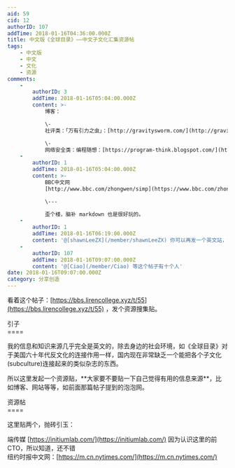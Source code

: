 ```yaml
---
aid: 59
cid: 12
authorID: 107
addTime: 2018-01-16T04:36:00.000Z
title: 中文版《全球目录》——中文子文化汇集资源帖
tags:
    - 中文版
    - 中文
    - 文化
    - 资源
comments:
    -
        authorID: 3
        addTime: 2018-01-16T05:04:00.000Z
        content: >-
            博客：  

            \-
            社评类：「万有引力之虫」：[http://gravitysworm.com/](http://gravitysworm.com/)  

            \-
            网络安全类：编程随想：[https://program-think.blogspot.com/](https://program-think.blogspot.com/)
    -
        authorID: 1
        addTime: 2018-01-16T05:04:00.000Z
        content: >-
            BBC中文网
            [http://www.bbc.com/zhongwen/simp](https://www.bbc.com/zhongwen/simp)  

            \---  

            歪个楼，脑补 markdown 也是很好玩的。
    -
        authorID: 1
        addTime: 2018-01-16T06:19:00.000Z
        content: '@[shawnLeeZX](/member/shawnLeeZX) 你可以再发一个英文站，说说你自己常去的英文站'
    -
        authorID: 107
        addTime: 2018-01-16T09:07:00.000Z
        content: '@[Ciao](/member/Ciao) 等这个帖子有十个人'
date: 2018-01-16T09:07:00.000Z
category: 分享创造
---
```


看着这个帖子：[https://bbs.lirencollege.xyz/t/55](https://bbs.lirencollege.xyz/t/55) ，发个资源搜集贴。

引子  
\====

我的信息和知识来源几乎完全是英文的，除去身边的社会环境，如《全球目录》对于美国六十年代反文化的连接作用一样，国内现在非常缺乏一个能把各个子文化(subculture)连接起来的类似杂志的东西。

所以这里发起一个资源贴，\*\*大家要不要贴一下自己觉得有用的信息来源\*\*，比如博客、网站等等，如前面那篇帖子提到的泡泡网。

资源帖  
\====

这里贴两个，抛砖引玉：

端传媒 [https://initiumlab.com/](https://initiumlab.com/) 因为认识这里的前CTO，所以知道，还不错  
纽约时报中文网：[https://m.cn.nytimes.com/](https://m.cn.nytimes.com/)
